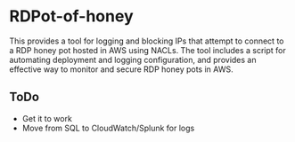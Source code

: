 # RDPot-of-honey
This provides a tool for logging and blocking IPs that attempt to connect to a RDP honey pot hosted in AWS using NACLs. The tool includes a script for automating deployment and logging configuration, and provides an effective way to monitor and secure RDP honey pots in AWS.

## ToDo

 - Get it to work
 - Move from SQL to CloudWatch/Splunk for logs
